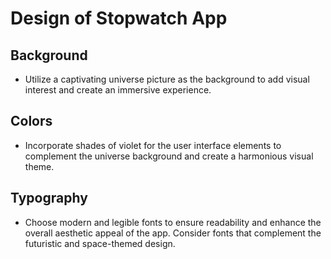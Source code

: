 # Design of Stopwatch App

## Background

- Utilize a captivating universe picture as the background to add visual interest and create an immersive experience.

## Colors

- Incorporate shades of violet for the user interface elements to complement the universe background and create a harmonious visual theme.

## Typography

- Choose modern and legible fonts to ensure readability and enhance the overall aesthetic appeal of the app. Consider fonts that complement the futuristic and space-themed design.